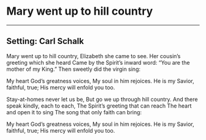 # Mary went up to hill country

***

## Setting: Carl Schalk

Mary went up to hill country,
Elizabeth she came to see.
Her cousin’s greeting which she heard
Came by the Spirit’s inward word:
“You are the mother of my King.”
Then sweetly did the virgin sing:

My heart God’s greatness voices,
My soul in him rejoices.
He is my Savior, faithful, true;
His mercy will enfold you too.

Stay-at-homes never let us be,
But go we up through hill country.
And there speak kindly, each to each,
The Spirit’s greeting that can reach
The heart and open it to sing
The song that only faith can bring:

My heart God’s greatness voices,
My soul in him rejoices.
He is my Savior, faithful, true;
His mercy will enfold you too.